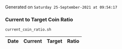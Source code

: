 Generated on `Saturday 25-September-2021 at 09:54:17`

### Current to Target Coin Ratio
`current_coin_ratio.sh`

Date|Current|Target|Ratio
---|---|---|---
